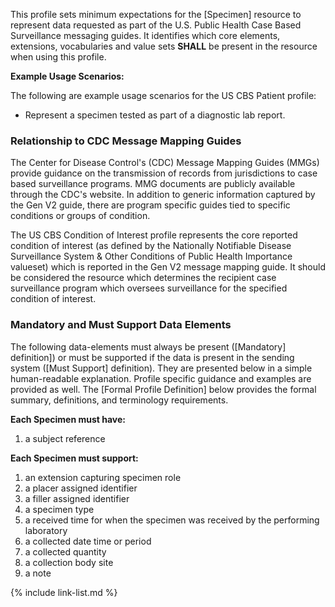 This profile sets minimum expectations for the [Specimen] resource to represent data requested as part of the U.S. Public Health Case Based Surveillance messaging guides. It identifies which core elements, extensions, vocabularies and value sets **SHALL** be present in the resource when using this profile.

**Example Usage Scenarios:**

The following are example usage scenarios for the US CBS Patient profile:

-   Represent a specimen tested as part of a diagnostic lab report.

### Relationship to CDC Message Mapping Guides

The Center for Disease Control's (CDC) Message Mapping Guides (MMGs) provide guidance on the transmission of records from jurisdictions to case based surveillance programs. MMG documents are publicly available through the CDC's website. In addition to generic information captured by the Gen V2 guide, there are program specific guides tied to specific conditions or groups of condition.

The US CBS Condition of Interest profile represents the core reported condition of interest (as defined by the Nationally Notifiable Disease Surveillance System & Other Conditions of Public Health Importance valueset) which is reported in the Gen V2 message mapping guide. It should be considered the resource which determines the recipient case surveillance program which oversees surveillance for the specified condition of interest.

### Mandatory and Must Support Data Elements

The following data-elements must always be present ([Mandatory] definition]) or must be supported if the data is present in the sending system ([Must Support] definition). They are presented below in a simple human-readable explanation.  Profile specific guidance and examples are provided as well.  The [Formal Profile Definition] below provides the formal summary, definitions, and  terminology requirements.

**Each Specimen must have:**

1. a subject reference

**Each Specimen must support:**

1. an extension capturing specimen role
1. a placer assigned identifier
1. a filler assigned identifier
1. a specimen type
1. a received time for when the specimen was received by the performing laboratory
1. a collected date time or period
1. a collected quantity
1. a collection body site
1. a note

{% include link-list.md %}